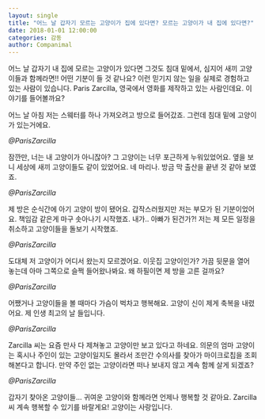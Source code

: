 ```yaml
---
layout: single
title: "어느 날 갑자기 모르는 고양이가 집에 있다면? 모르는 고양이가 내 집에 있다면?"
date: 2018-01-01 12:00:00
categories: 감동
author: Companimal
---
```


어느 날 갑자기 내 집에 모르는 고양이가 있다면 그것도 침대 밑에서, 심지어 새끼 고양이들과 함께라면!! 어떤 기분이 들 것 같나요? 이런 믿기지 않는 일을 실제로 경험하고 있는 사람이 있습니다. Paris Zarcilla, 영국에서 영화를 제작하고 있는 사람인데요. 이야기를 들어볼까요?

어느 날 아침 저는 스웨터를 하나 가져오려고 방으로 들어갔죠. 그런데 침대 밑에 고양이가 있는거에요.

_@ParisZarcilla_

잠깐만, 너는 내 고양이가 아니잖아? 그 고양이는 너무 포근하게 누워있었어요. 옆을 보니 세상에 새끼 고양이들도 같이 있었어요. 네 마리나. 방금 막 출산을 끝낸 것 같아 보였죠.

_@ParisZarcilla_

제 방은 순식간에 아기 고양이 방이 됐어요. 갑작스러웠지만 저는 부모가 된 기분이었어요. 책임감 같은게 마구 솟아나기 시작했죠. 내가.. 아빠가 된건가?! 저는 제 모든 일정을 취소하고 고양이들을 돌보기 시작했죠.

_@ParisZarcilla_

도대체 저 고양이가 어디서 왔는지 모르겠어요. 이웃집 고양이인가? 가끔 뒷문을 열어 놓는데 아마 그쪽으로 슬쩍 들어왔나봐요. 왜 하필이면 제 방을 고른 걸까요?

_@ParisZarcilla_

어쨌거나 고양이들을 볼 때마다 가슴이 벅차고 행복해요. 고양이 신이 제게 축복을 내렸어요. 제 인생 최고의 날 들입니다.

_@ParisZarcilla_

Zarcilla 씨는 요즘 만사 다 제쳐놓고 고양이만 보고 있다고 하네요. 의문의 엄마 고양이는 혹시나 주인이 있는 고양이일지도 몰라서 조만간 수의사를 찾아가 마이크로칩을 조회해본다고 합니다. 만약 주인 없는 고양이라면 떠나 보내지 않고 계속 함께 살게 되겠죠?

_@ParisZarcilla_

갑자기 찾아온 고양이들... 귀여운 고양이와 함께라면 언제나 행복할 것 같아요. Zarcilla씨 계속 행복할 수 있기를 바랄게요! 고양이는 사랑입니다.
